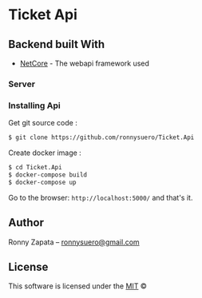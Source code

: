 # Ticket Api

## Backend built With

- [NetCore](https://docs.microsoft.com/en-us/dotnet/) - The webapi framework used

### Server

### Installing Api

Get git source code :

```sh
$ git clone https://github.com/ronnysuero/Ticket.Api
```

Create docker image :

```sh
$ cd Ticket.Api
$ docker-compose build
$ docker-compose up
```

Go to the browser: `http://localhost:5000/` and that's it.

## Author

Ronny Zapata – ronnysuero@gmail.com

## License

This software is licensed under the [MIT](https://github.com/nhn/tui.editor/blob/master/LICENSE) ©